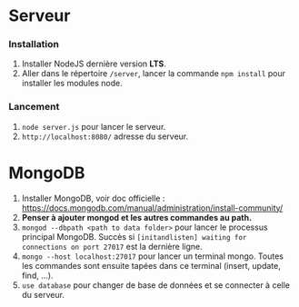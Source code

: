 
# Serveur

### Installation
1. Installer NodeJS dernière version **LTS**.
2. Aller dans le répertoire ```/server```, lancer la commande ```npm install``` pour installer les modules node.
### Lancement
1. ```node server.js``` pour lancer le serveur.
2. ```http://localhost:8080/``` adresse du serveur.

# MongoDB

1. Installer MongoDB, voir doc officielle : https://docs.mongodb.com/manual/administration/install-community/
2. **Penser à ajouter mongod et les autres commandes au path.**
3. ```mongod --dbpath <path to data folder>``` pour lancer le processus principal MongoDB. Succès si ```[initandlisten] waiting for connections on port 27017``` est la dernière ligne.
4. ```mongo --host localhost:27017``` pour lancer un terminal mongo.  Toutes les commandes sont ensuite tapées dans ce terminal (insert, update, find, ...).
5. ```use database``` pour changer de base de données et se connecter à celle du serveur.
